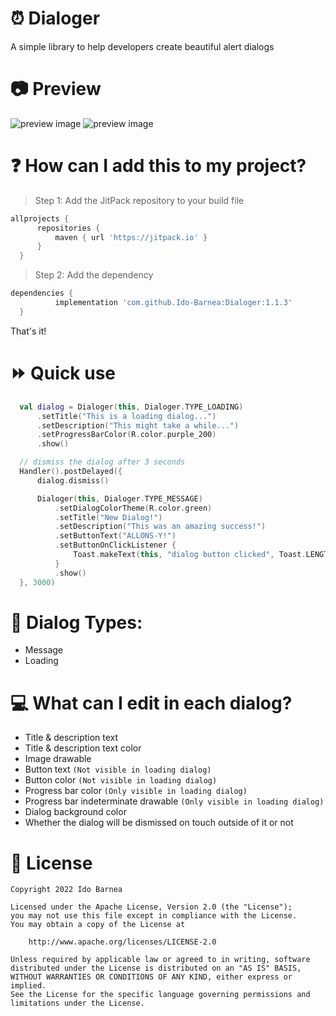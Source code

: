 # :alarm_clock: Dialoger
A simple library to help developers create beautiful alert dialogs

# :camera: Preview
![preview image](https://github.com/Ido-Barnea/Dialoger/blob/master/images/loading%20dialog.png)
![preview image](https://github.com/Ido-Barnea/Dialoger/blob/master/images/message%20dialog.png)

# :question: How can I add this to my project?
> Step 1: Add the JitPack repository to your build file
  ```gradle
  allprojects {
		repositories {
			maven { url 'https://jitpack.io' }
		}
	}
  ```
> Step 2: Add the dependency
  ```gradle
  dependencies {
	        implementation 'com.github.Ido-Barnea:Dialoger:1.1.3'
	}
  ```
  That's it!

# :fast_forward: Quick use
  ```kotlin
	val dialog = Dialoger(this, Dialoger.TYPE_LOADING)
		.setTitle("This is a loading dialog...")
		.setDescription("This might take a while...")
		.setProgressBarColor(R.color.purple_200)
		.show()

	// dismiss the dialog after 3 seconds
	Handler().postDelayed({
		dialog.dismiss()

		Dialoger(this, Dialoger.TYPE_MESSAGE)
			.setDialogColorTheme(R.color.green)
			.setTitle("New Dialog!")
			.setDescription("This was an amazing success!")
			.setButtonText("ALLONS-Y!")
			.setButtonOnClickListener {
				Toast.makeText(this, "dialog button clicked", Toast.LENGTH_SHORT).show()
			}
			.show()
	}, 3000)
  ```

# :book: Dialog Types:
- Message
- Loading

# :computer: What can I edit in each dialog?
- Title & description text
- Title & description text color
- Image drawable
- Button text ```(Not visible in loading dialog)```
- Button color ```(Not visible in loading dialog)```
- Progress bar color ```(Only visible in loading dialog)```
- Progress bar indeterminate drawable ```(Only visible in loading dialog)```
- Dialog background color
- Whether the dialog will be dismissed on touch outside of it or not

# :briefcase: License
```
Copyright 2022 Ido Barnea

Licensed under the Apache License, Version 2.0 (the "License");
you may not use this file except in compliance with the License.
You may obtain a copy of the License at

    http://www.apache.org/licenses/LICENSE-2.0

Unless required by applicable law or agreed to in writing, software
distributed under the License is distributed on an "AS IS" BASIS,
WITHOUT WARRANTIES OR CONDITIONS OF ANY KIND, either express or implied.
See the License for the specific language governing permissions and
limitations under the License.
```
